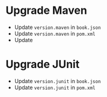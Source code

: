 # Upgrade Maven

* Update `version.maven` in `book.json`
* Update `version.maven` in `pom.xml`
* Update

# Upgrade JUnit

* Update `version.junit` in `book.json`
* Update `version.junit` in `pom.xml`

